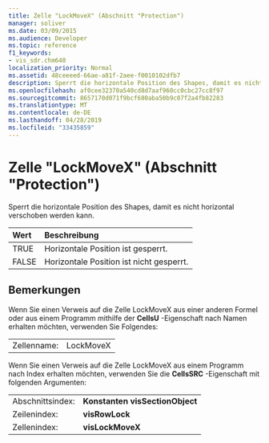 ```yaml
---
title: Zelle "LockMoveX" (Abschnitt "Protection")
manager: soliver
ms.date: 03/09/2015
ms.audience: Developer
ms.topic: reference
f1_keywords:
- vis_sdr.chm640
localization_priority: Normal
ms.assetid: 48ceeeed-66ae-a81f-2aee-f0010102dfb7
description: Sperrt die horizontale Position des Shapes, damit es nicht horizontal verschoben werden kann.
ms.openlocfilehash: af0cee32370a540cd8d7aaf960cc0cbc27cc8f97
ms.sourcegitcommit: 8657170d071f9bcf680aba50b9c07f2a4fb82283
ms.translationtype: MT
ms.contentlocale: de-DE
ms.lasthandoff: 04/28/2019
ms.locfileid: "33435859"
---
```

# <a name="lockmovex-cell-protection-section"></a>Zelle "LockMoveX" (Abschnitt "Protection")

Sperrt die horizontale Position des Shapes, damit es nicht horizontal verschoben werden kann.
  
|**Wert**|**Beschreibung**|
|:-----|:-----|
| TRUE  <br/> | Horizontale Position ist gesperrt.  <br/> |
| FALSE  <br/> | Horizontale Position ist nicht gesperrt.  <br/> |
   
## <a name="remarks"></a>Bemerkungen

Wenn Sie einen Verweis auf die Zelle LockMoveX aus einer anderen Formel oder aus einem Programm mithilfe der **CellsU** -Eigenschaft nach Namen erhalten möchten, verwenden Sie Folgendes: 
  
|||
|:-----|:-----|
| Zellenname:  <br/> | LockMoveX  <br/> |
   
Wenn Sie einen Verweis auf die Zelle LockMoveX aus einem Programm nach Index erhalten möchten, verwenden Sie die **CellsSRC** -Eigenschaft mit folgenden Argumenten: 
  
|||
|:-----|:-----|
| Abschnittsindex:  <br/> |**Konstanten visSectionObject** <br/> |
| Zeilenindex:  <br/> |**visRowLock** <br/> |
| Zellenindex:  <br/> |**visLockMoveX** <br/> |
   

